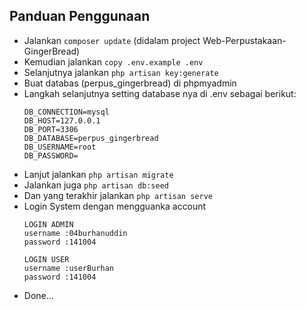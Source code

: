 ## Panduan Penggunaan
- Jalankan `composer update` (didalam project Web-Perpustakaan-GingerBread)
- Kemudian jalankan `copy .env.example .env`
- Selanjutnya jalankan `php artisan key:generate`
- Buat databas (perpus_gingerbread) di phpmyadmin
- Langkah selanjutnya setting database nya di .env sebagai berikut:
  ```env
  DB_CONNECTION=mysql
  DB_HOST=127.0.0.1
  DB_PORT=3306
  DB_DATABASE=perpus_gingerbread
  DB_USERNAME=root
  DB_PASSWORD=
  ```
- Lanjut jalankan `php artisan migrate`
- Jalankan juga `php artisan db:seed`
- Dan yang terakhir jalankan `php artisan serve`
- Login System dengan mengguanka account
  ```
  LOGIN ADMIN
  username :04burhanuddin
  password :141004
  
  LOGIN USER
  username :userBurhan
  password :141004
  ```
- Done...
